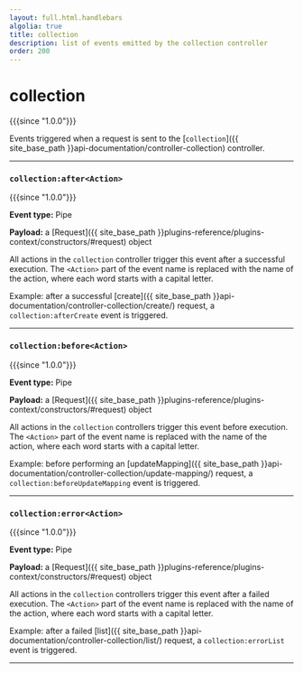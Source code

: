 ```yaml
---
layout: full.html.handlebars
algolia: true
title: collection
description: list of events emitted by the collection controller
order: 200
---
```


# collection

{{{since "1.0.0"}}}

Events triggered when a request is sent to the [`collection`]({{ site_base_path }}api-documentation/controller-collection) controller.

---

### `collection:after<Action>`

{{{since "1.0.0"}}}

**Event type:** Pipe

**Payload:** a [Request]({{ site_base_path }}plugins-reference/plugins-context/constructors/#request) object

All actions in the `collection` controller trigger this event after a successful execution. The `<Action>` part of the event name is replaced with the name of the action, where each word starts with a capital letter.

Example: after a successful [create]({{ site_base_path }}api-documentation/controller-collection/create/) request, a `collection:afterCreate` event is triggered.

---

### `collection:before<Action>`

{{{since "1.0.0"}}}

**Event type:** Pipe

**Payload:** a [Request]({{ site_base_path }}plugins-reference/plugins-context/constructors/#request) object

All actions in the `collection` controllers trigger this event before execution. The `<Action>` part of the event name is replaced with the name of the action, where each word starts with a capital letter.

Example: before performing an [updateMapping]({{ site_base_path }}api-documentation/controller-collection/update-mapping/) request, a `collection:beforeUpdateMapping` event is triggered.

---

### `collection:error<Action>`

{{{since "1.0.0"}}}

**Event type:** Pipe

**Payload:** a [Request]({{ site_base_path }}plugins-reference/plugins-context/constructors/#request) object

All actions in the `collection` controllers trigger this event after a failed execution. The `<Action>` part of the event name is replaced with the name of the action, where each word starts with a capital letter.

Example: after a failed [list]({{ site_base_path }}api-documentation/controller-collection/list/) request, a `collection:errorList` event is triggered.

---
